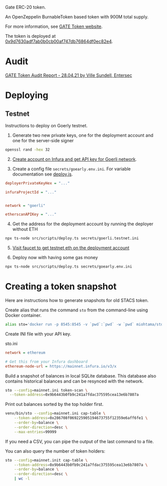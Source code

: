 Gate ERC-20 token.

An OpenZeppelin BurnableToken based token with 900M total supply.

For more information, see [GATE Token website](https://gatetoken.io/).

The token is deployed at [0x9d7630adf7ab0b0cb00af747db76864df0ec82e4](https://etherscan.io/token/0x9d7630adf7ab0b0cb00af747db76864df0ec82e4).

# Audit

[GATE Token Audit Report - 28.04.21 by Ville Sundell, Entersec](./audit.pdf)

# Deploying

## Testnet

Instructions to deploy on Goerly testnet.

1. Generate two new private keys, one for the deployment account and one for the server-side signer

```sh
openssl rand -hex 32
```

2. [Create account on Infura and get API key for Goerli network]().

3. Create a config file `secrets/goearly.env.ini`. For variable documentation see [deploy.js](src/scripts/deploy.ts).

```ini
deployerPrivateKeyHex = "..."

infuraProjectId = "..."


network = "goerli"

etherscanAPIKey = "..."
```

4. Get the address for the deployment account by running the deployer without ETH

```sh
npx ts-node src/scripts/deploy.ts secrets/goerli.testnet.ini
```

5. [Visit faucet to get testnet eth on the deployment account](https://goerli-faucet.slock.it/)

6. Deploy now with having some gas money

```sh
npx ts-node src/scripts/deploy.ts secrets/goearly.env.ini
```

# Creating a token snapshot

Here are instructions how to generate snapshots for old STACS token.

Create alias that runs the command `sto` from the command-line using Docker container.

```sh
alias sto='docker run -p 8545:8545 -v `pwd`:`pwd` -w `pwd` miohtama/sto:latest'
```

Create INI file with your API key.

sto.ini

```ini
network = ethereum

# Get this from your Infura dashboard
ethereum-node-url = https://mainnet.infura.io/v3/x
```

Build a snapshot of balances in local SQLite database. This database also contains historical balances and can be resynced with the network.

```sh
sto --config=mainnet.ini token-scan \
  --token-address=0x9b6443b0fb9c241a7fdac375595cea13e6b7807a
```

Print out balances sorted by the top holder first.
```sh
venv/bin/sto --config=mainnet.ini cap-table \
    --token-address=0x286708f069225905194673755f12359e6aff6fe1 \
    --order-by=balance \
    --order-direction=desc \
    --max-entries=99999
```

If you need a CSV, you can pipe the output of the last command to a file.

You can also query the number of token holders:

```sh
sto --config=mainnet.init cap-table \
    --token-address=0x9b6443b0fb9c241a7fdac375595cea13e6b7807a \
    --order-by=balance \
    --order-direction=desc \
    | wc -l
```

